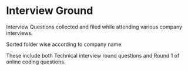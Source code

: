 # Interview Ground

Interview Questions collected and filed while attending various company interviews.

Sorted folder wise according to company name.

These include both Technical interview round questions and Round 1 of online coding questions. 